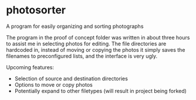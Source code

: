 # photosorter
A program for easily organizing and sorting photographs

The program in the proof of concept folder was written in about three hours to assist me in selecting photos for editing. The file directories are hardcoded in, instead of moving or copying the photos it simply saves the filenames to preconfigured lists, and the interface is very ugly. 

Upcoming features:
* Selection of source and destination directories
* Options to move or copy photos
* Potentially expand to other filetypes (will result in project being forked) 
